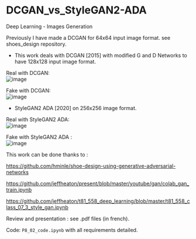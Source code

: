 # DCGAN_vs_StyleGAN2-ADA
Deep Learning - Images Generation



Previously I have made a DCGAN for 64x64 input image format. see shoes_design repository.


- This work deals with DCGAN [2015] with modified G and D Networks to have 128x128 input image format.

Real with DCGAN: \
![image](https://user-images.githubusercontent.com/46371678/142194453-acf562e7-21a8-4221-a800-3110d2930d86.png)

Fake with DCGAN: \
![image](https://user-images.githubusercontent.com/46371678/142194284-07485bd0-199c-4340-9b13-0dc57bed35fe.png)

- StyleGAN2 ADA [2020] on 256x256 image format. 

Real with StyleGAN2 ADA:  \
![image](https://user-images.githubusercontent.com/46371678/142193878-cd32391c-bc57-4322-8e6f-19cd139b29e6.png)

Fake with StyleGAN2 ADA : \
![image](https://user-images.githubusercontent.com/46371678/142195154-d92eb0e6-9852-48e6-a905-ec3bb8bac0bd.png)




This work can be done thanks to :

https://github.com/hminle/shoe-design-using-generative-adversarial-networks

https://github.com/jeffheaton/present/blob/master/youtube/gan/colab_gan_train.ipynb

https://github.com/jeffheaton/t81_558_deep_learning/blob/master/t81_558_class_07_3_style_gan.ipynb




Review and presentation : see .pdf files (in french).

Code:  `P8_02_code.ipynb` with all requirements detailed.
